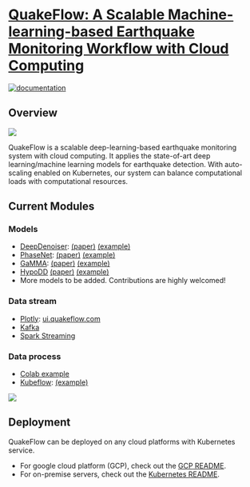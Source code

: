 <!-- <img src="https://raw.githubusercontent.com/wayneweiqiang/QuakeFlow/master/docs/assets/logo.png"> -->

# [QuakeFlow: A Scalable Machine-learning-based Earthquake Monitoring Workflow with Cloud Computing](https://wayneweiqiang.github.io/QuakeFlow/)
[![documentation](https://github.com/wayneweiqiang/QuakeFlow/actions/workflows/docs.yml/badge.svg)](https://wayneweiqiang.github.io/QuakeFlow/)

## Overview

![](https://raw.githubusercontent.com/wayneweiqiang/QuakeFlow/master/docs/assets/quakeflow_diagram.png)

QuakeFlow is a scalable deep-learning-based earthquake monitoring system with cloud computing. 
It applies the state-of-art deep learning/machine learning models for earthquake detection. 
With auto-scaling enabled on Kubernetes, our system can balance computational loads with computational resources. 

<!-- Checkout our Twitter Bot for realtime earthquake early warning at [@Quakeflow_Bot](https://twitter.com/QuakeFlow_bot). -->

## Current Modules 

### Models
- [DeepDenoiser](https://wayneweiqiang.github.io/DeepDenoiser/): [(paper)](https://arxiv.org/abs/1811.02695) [(example)](https://wayneweiqiang.github.io/DeepDenoiser/example_interactive/)
- [PhaseNet](https://wayneweiqiang.github.io/PhaseNet/): [(paper)](https://arxiv.org/abs/1803.03211) [(example)](https://wayneweiqiang.github.io/PhaseNet/example_interactive/)
- [GaMMA](https://wayneweiqiang.github.io/GaMMA/): [(paper)](https://arxiv.org/abs/2109.09008) [(example)](https://wayneweiqiang.github.io/GaMMA/example_interactive/)
- [HypoDD](https://www.ldeo.columbia.edu/~felixw/hypoDD.html) [(paper)](https://pubs.geoscienceworld.org/ssa/bssa/article-abstract/90/6/1353/120565/A-Double-Difference-Earthquake-Location-Algorithm?redirectedFrom=fulltext) [(example)](https://github.com/wayneweiqiang/QuakeFlow/blob/master/HypoDD/gamma2hypodd.py)
- More models to be added. Contributions are highly welcomed!
  
### Data stream
- [Plotly](https://dash.gallery/Portal/): [ui.quakeflow.com](http://ui.quakeflow.com)
- [Kafka](https://www.confluent.io/what-is-apache-kafka/) 
- [Spark Streaming](https://spark.apache.org/docs/latest/streaming-programming-guide.html)

### Data process
- [Colab example](https://colab.research.google.com/drive/19dC8-Vq0mv1Q9K-OS8VJf3xNEweKv4SN)
- [Kubeflow](https://www.kubeflow.org/): [(example)](https://wayneweiqiang.github.io/QuakeFlow/workflow/)

![](https://raw.githubusercontent.com/wayneweiqiang/QuakeFlow/master/docs/assets/quakeflow.gif)

## Deployment

QuakeFlow can be deployed on any cloud platforms with Kubernetes service.

- For google cloud platform (GCP), check out the [GCP README](gcp_readme.md).
- For on-premise servers, check out the [Kubernetes README](k8s_readme.md).

<!-- ## User-Facing Platform

### Streamlit Web App

<img src="https://i.imgur.com/xL696Yh.jpg" width="800px">


### Twitter Bot

<img src="https://i.imgur.com/50kVK4Q.png" width="400px"> -->

